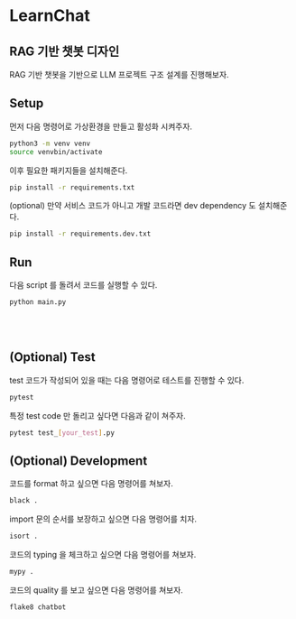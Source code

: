 # LearnChat

## RAG 기반 챗봇 디자인

RAG 기반 챗봇을 기반으로 LLM 프로젝트 구조 설계를 진행해보자.

## Setup
먼저 다음 명령어로 가상환경을 만들고 활성화 시켜주자.
```sh
python3 -m venv venv
source venvbin/activate
```

이후 필요한 패키지들을 설치해준다.
```sh
pip install -r requirements.txt
```

(optional) 만약 서비스 코드가 아니고 개발 코드라면 dev dependency 도 설치해준다.
```sh
pip install -r requirements.dev.txt
```
## Run
다음 script 를 돌려서 코드를 실행할 수 있다.
```sh
python main.py
```

<br>
<br>

## (Optional) Test
test 코드가 작성되어 있을 때는 다음 명령어로 테스트를 진행할 수 있다.
```sh
pytest
```

특정 test code 만 돌리고 싶다면 다음과 같이 쳐주자.
```sh
pytest test_[your_test].py
```

## (Optional) Development

코드를 format 하고 싶으면 다음 명령어를 쳐보자.
```sh
black .
```

import 문의 순서를 보장하고 싶으면 다음 명령어를 치자.
```sh
isort .
```

코드의 typing 을 체크하고 싶으면 다음 명령어를 쳐보자.
```sh
mypy .
```

코드의 quality 를 보고 싶으면 다음 명령어를 쳐보자.
```sh
flake8 chatbot
```

